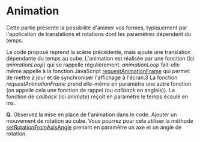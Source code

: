 # Animation

Cette partie présente la possibilité d'animer vos formes, typiquement par l'application de translations et rotations dont les paramètres dépendent du temps.

Le code proposé reprend la scène précédente, mais ajoute une translation dépendante du temps au cube.
L'animation est réalisée par une fonction (ici _animationLoop_) qui se rappelle régulièrement. _animationLoop_ fait-elle même appelle à la fonction JavaScript [requestAnimationFrame](https://developer.mozilla.org/en-US/docs/Web/API/window/requestAnimationFrame) qui permet de mettre à jour et de synchroniser l'affichage à l'écran.3
La fonction _requestAnimationFrame_ prend elle-même en paramètre une autre fonction (on appelle cela une fonction de rappel (ou _callback_ en anglais)).
La fonction de _callback_ (ici _animate_) reçoit en paramètre le temps écoulé en ms.

__Q.__ Observez la mise en place de l'animation dans le code. Ajouter un mouvement de rotation au cube. Vous pourrez pour cela utiliser la méthode [setRotationFromAxisAngle](https://threejs.org/docs/#api/core/Object3D.setRotationFromAxisAngle) prenant en paramètre un axe et un angle de rotation.
